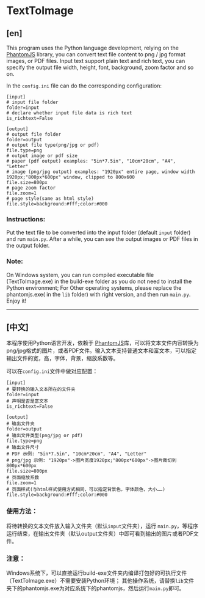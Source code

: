 # TextToImage
## [en]

This program uses the Python language development, relying on the [PhantomJS](http://phantomjs.org/) library, you can convert text file content to png / jpg format images, or PDF files. Input text support plain text and rich text, you can specify the output file width, height, font, background, zoom factor and so on.

In the `config.ini` file can do the corresponding configuration:

    [input]
    # input file folder
    folder=input
    # declare whether input file data is rich text
    is_richtext=False

    [output]
    # output file folder
    folder=output
    # output file type(png/jpg or pdf)
    file.type=png
    # output image or pdf size
    # paper (pdf output) examples: "5in*7.5in", "10cm*20cm", "A4", "Letter"
    # image (png/jpg output) examples: "1920px" entire page, window width 1920px;"800px*600px" window, clipped to 800x600
    file.size=800px
    # page zoom factor
    file.zoom=1
    # page style(same as html style)
    file.style=background:#fff;color:#000

### Instructions:
Put the text file to be converted into the input folder (default `input` folder) and run `main.py`. After a while,  you can see the output images or PDF files in the output folder.

### Note:
On Windows system, you can run compiled executable file (TextToImage.exe) in the build-exe folder as you do not need to install the Python environment;
For Other operating systems, please replace the phantomjs.exe( in the `lib` folder) with right version, and then run `main.py`. Enjoy it!

---


## [中文]
本程序使用Python语言开发，依赖于 [PhantomJS](http://phantomjs.org/)库，可以将文本文件内容转换为png/jpg格式的图片，或者PDF文件。输入文本支持普通文本和富文本，可以指定输出文件的宽，高，字体，背景，缩放系数等。

可以在`config.ini`文件中做对应配置：

    [input]
    # 要转换的输入文本所在的文件夹
    folder=input
    # 声明是否是富文本
    is_richtext=False

    [output]
    # 输出文件夹
    folder=output
    # 输出文件类型(png/jpg or pdf)
    file.type=png
    # 输出文件尺寸
    # PDF 示例: "5in*7.5in", "10cm*20cm", "A4", "Letter"
    # png/jpg 示例: "1920px"->图片宽度1920px;"800px*600px"->图片裁切到800px*600px
    file.size=800px
    # 页面缩放系数
    file.zoom=1
    # 页面样式(与html样式使用方式相同，可以指定背景色，字体颜色，大小……)
    file.style=background:#fff;color:#000

### 使用方法：
将待转换的文本文件放入输入文件夹（默认`input`文件夹），运行 `main.py`，等程序运行结束，在输出文件夹（默认output文件夹）中即可看到输出的图片或者PDF文件。
### 注意：
Windows系统下，可以直接运行build-exe文件夹内编译打包好的可执行文件（TextToImage.exe）不需要安装Python环境；
其他操作系统，请替换`lib`文件夹下的phantomjs.exe为对应系统下的phantomjs，然后运行`main.py`即可。